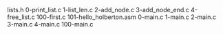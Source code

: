 lists.h 0-print_list.c 1-list_len.c 2-add_node.c 3-add_node_end.c 4-free_list.c 100-first.c 101-hello_holberton.asm 0-main.c 1-main.c 2-main.c 3-main.c 4-main.c 100-main.c 
